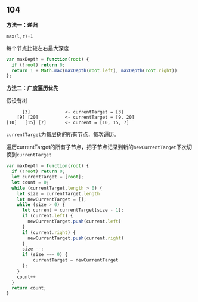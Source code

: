 ## 104

**方法一：递归**

`max(l,r)+1`

每个节点比较左右最大深度


```js
var maxDepth = function(root) {
  if (!root) return 0;
  return 1 + Math.max(maxDepth(root.left), maxDepth(root.right))
};
```



**方法二：广度遍历优先**


假设有树
```
      [3]             <- currentTarget = [3]
    [9] [20]          <- currentTarget = [9, 20]
[10]   [15] [7]       <- current = [10, 15, 7]
```

`currentTarget`为每层树的所有节点，每次遍历。

遍历currentTarget的所有子节点，把子节点记录到新的`newCurrentTarget`下次切换到`currentTarget`


```js
var maxDepth = function(root) {
  if (!root) return 0;
  let currentTarget = [root];
  let count = 0;
  while (currentTarget.length > 0) {
    let size = currentTarget.length
    let newCurrentTarget = [];
    while (size > 0) {
      let current = currentTarget[size - 1];
      if (current.left) {
        newCurrentTarget.push(current.left)
      }
      if (current.right) {
        newCurrentTarget.push(current.right)
      }
      size --;
      if (size === 0) {
          currentTarget = newCurrentTarget
      };
    }
    count++
  }
  return count;
}
```